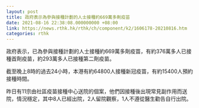 ```yaml
---
layout: post
title: 政府表示為參與接種計劃的人士接種約669萬多劑疫苗
date: 2021-08-16 22:38:08.000000000 +08:00
link: https://news.rthk.hk/rthk/ch/component/k2/1606178-20210816.htm
categories: rthk
---
```


政府表示，已為參與接種計劃的人士接種約669萬多劑疫苗，有約376萬多人已接種首劑疫苗，約293萬多人已接種第二劑疫苗。

截至晚上8時的過去24小時，本港有約64800人接種新冠疫苗，有約15400人預約接種時間。

昨日有11宗由社區疫苗接種中心送院的個案，他們因接種後出現常見副作用而送院，情況穩定，其中8人已經出院，2人留院觀察，1人不遵從醫生勸告自行出院。

